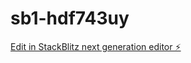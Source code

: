# sb1-hdf743uy

[Edit in StackBlitz next generation editor ⚡️](https://stackblitz.com/~/github.com/IvaluC/sb1-hdf743uy)